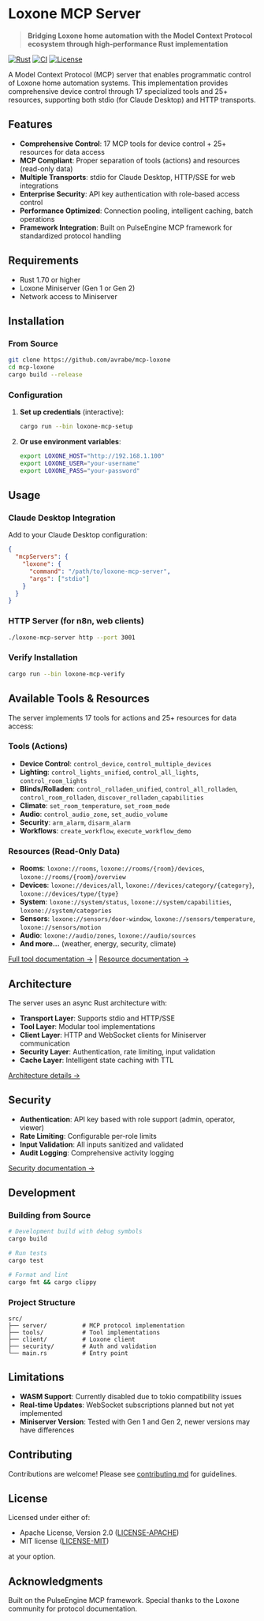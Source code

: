 # Loxone MCP Server

> **Bridging Loxone home automation with the Model Context Protocol ecosystem through high-performance Rust implementation**

[![Rust](https://img.shields.io/badge/rust-1.70+-orange.svg)](https://www.rust-lang.org)
[![CI](https://github.com/avrabe/mcp-loxone/actions/workflows/ci.yml/badge.svg)](https://github.com/avrabe/mcp-loxone/actions)
[![License](https://img.shields.io/badge/license-MIT%20OR%20Apache--2.0-blue.svg)](LICENSE)

A Model Context Protocol (MCP) server that enables programmatic control of Loxone home automation systems. This implementation provides comprehensive device control through 17 specialized tools and 25+ resources, supporting both stdio (for Claude Desktop) and HTTP transports.

## Features

- **Comprehensive Control**: 17 MCP tools for device control + 25+ resources for data access
- **MCP Compliant**: Proper separation of tools (actions) and resources (read-only data)
- **Multiple Transports**: stdio for Claude Desktop, HTTP/SSE for web integrations  
- **Enterprise Security**: API key authentication with role-based access control
- **Performance Optimized**: Connection pooling, intelligent caching, batch operations
- **Framework Integration**: Built on PulseEngine MCP framework for standardized protocol handling

## Requirements

- Rust 1.70 or higher
- Loxone Miniserver (Gen 1 or Gen 2)
- Network access to Miniserver

## Installation

### From Source

```bash
git clone https://github.com/avrabe/mcp-loxone
cd mcp-loxone
cargo build --release
```

### Configuration

1. **Set up credentials** (interactive):
   ```bash
   cargo run --bin loxone-mcp-setup
   ```

2. **Or use environment variables**:
   ```bash
   export LOXONE_HOST="http://192.168.1.100"
   export LOXONE_USER="your-username"
   export LOXONE_PASS="your-password"
   ```

## Usage

### Claude Desktop Integration

Add to your Claude Desktop configuration:

```json
{
  "mcpServers": {
    "loxone": {
      "command": "/path/to/loxone-mcp-server",
      "args": ["stdio"]
    }
  }
}
```

### HTTP Server (for n8n, web clients)

```bash
./loxone-mcp-server http --port 3001
```

### Verify Installation

```bash
cargo run --bin loxone-mcp-verify
```

## Available Tools & Resources

The server implements 17 tools for actions and 25+ resources for data access:

### Tools (Actions)
- **Device Control**: `control_device`, `control_multiple_devices`
- **Lighting**: `control_lights_unified`, `control_all_lights`, `control_room_lights` 
- **Blinds/Rolladen**: `control_rolladen_unified`, `control_all_rolladen`, `control_room_rolladen`, `discover_rolladen_capabilities`
- **Climate**: `set_room_temperature`, `set_room_mode`
- **Audio**: `control_audio_zone`, `set_audio_volume`
- **Security**: `arm_alarm`, `disarm_alarm`
- **Workflows**: `create_workflow`, `execute_workflow_demo`

### Resources (Read-Only Data)
- **Rooms**: `loxone://rooms`, `loxone://rooms/{room}/devices`, `loxone://rooms/{room}/overview`
- **Devices**: `loxone://devices/all`, `loxone://devices/category/{category}`, `loxone://devices/type/{type}`
- **System**: `loxone://system/status`, `loxone://system/capabilities`, `loxone://system/categories`
- **Sensors**: `loxone://sensors/door-window`, `loxone://sensors/temperature`, `loxone://sensors/motion`
- **Audio**: `loxone://audio/zones`, `loxone://audio/sources`
- **And more...** (weather, energy, security, climate)

[Full tool documentation →](docs/tools_reference.md) | [Resource documentation →](docs/resources.md)

## Architecture

The server uses an async Rust architecture with:

- **Transport Layer**: Supports stdio and HTTP/SSE
- **Tool Layer**: Modular tool implementations
- **Client Layer**: HTTP and WebSocket clients for Miniserver communication
- **Security Layer**: Authentication, rate limiting, input validation
- **Cache Layer**: Intelligent state caching with TTL

[Architecture details →](docs/architecture.md)

## Security

- **Authentication**: API key based with role support (admin, operator, viewer)
- **Rate Limiting**: Configurable per-role limits
- **Input Validation**: All inputs sanitized and validated
- **Audit Logging**: Comprehensive activity logging

[Security documentation →](docs/security.md)

## Development

### Building from Source

```bash
# Development build with debug symbols
cargo build

# Run tests
cargo test

# Format and lint
cargo fmt && cargo clippy
```

### Project Structure

```
src/
├── server/          # MCP protocol implementation
├── tools/           # Tool implementations
├── client/          # Loxone client
├── security/        # Auth and validation
└── main.rs          # Entry point
```

## Limitations

- **WASM Support**: Currently disabled due to tokio compatibility issues
- **Real-time Updates**: WebSocket subscriptions planned but not yet implemented
- **Miniserver Version**: Tested with Gen 1 and Gen 2, newer versions may have differences

## Contributing

Contributions are welcome! Please see [contributing.md](contributing.md) for guidelines.

## License

Licensed under either of:

- Apache License, Version 2.0 ([LICENSE-APACHE](LICENSE-APACHE))
- MIT license ([LICENSE-MIT](LICENSE-MIT))

at your option.

## Acknowledgments

Built on the PulseEngine MCP framework. Special thanks to the Loxone community for protocol documentation.